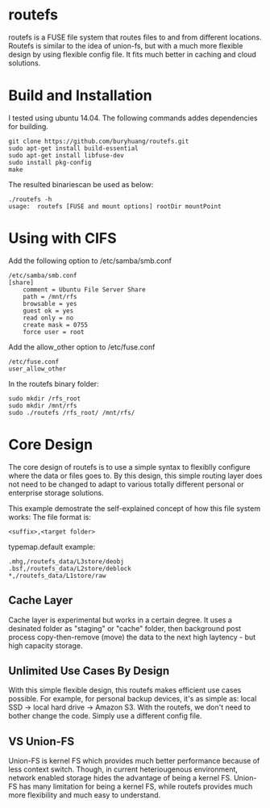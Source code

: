 routefs
======
routefs is a FUSE file system that routes files to and from different locations. Routefs is similar to the idea of union-fs, but with a much more flexible design by using flexible config file. It fits much better in caching and cloud solutions.

Build and Installation
======
I tested using ubuntu 14.04. The following commands addes dependencies for building.
```
git clone https://github.com/buryhuang/routefs.git
sudo apt-get install build-essential
sudo apt-get install libfuse-dev
sudo install pkg-config
make
```
The resulted binariescan be used as below:
```
./routefs -h
usage:  routefs [FUSE and mount options] rootDir mountPoint
```

Using with CIFS
=====
Add the following option to /etc/samba/smb.conf
```
/etc/samba/smb.conf
[share]
    comment = Ubuntu File Server Share
    path = /mnt/rfs
    browsable = yes
    guest ok = yes
    read only = no
    create mask = 0755
    force user = root
```
Add the allow_other option to /etc/fuse.conf
```
/etc/fuse.conf
user_allow_other
```

In the routefs binary folder:
```
sudo mkdir /rfs_root
sudo mkdir /mnt/rfs
sudo ./routefs /rfs_root/ /mnt/rfs/
```

Core Design
======
The core design of routefs is to use a simple syntax to flexiblly configure where the data or files goes to. By this design, this simple routing layer does not need to be changed to adapt to various totally different personal or enterprise storage solutions.

This example demostrate the self-explained concept of how this file system works:
The file format is:
```
<suffix>,<target folder>
```

typemap.default example:
```
.mhg,/routefs_data/L3store/deobj
.bsf,/routefs_data/L2store/deblock
*,/routefs_data/L1store/raw
```

Cache Layer
-----
Cache layer is experimental but works in a certain degree. It uses a desinated folder as "staging" or "cache" folder, then background post process copy-then-remove (move) the data to the next high laytency - but high capacity storage.

Unlimited Use Cases By Design
-----
With this simple flexible design, this routefs makes efficient use cases possible.
For example, for personal backup devices, it's as simple as:
local SSD -> local hard drive -> Amazon S3.
With the routefs, we don't need to bother change the code. Simply use a different config file.

VS Union-FS
-----
Union-FS is kernel FS which provides much better performance because of less context switch. Though, in current heteriougenous environment, network enabled storage hides the advantage of being a kernel FS. Union-FS has many limitation for being a kernel FS, while routefs provides much more flexibility and much easy to understand.
